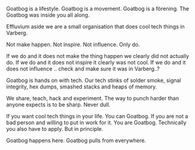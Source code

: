 Goatbog is a lifestyle. Goatbog is a movement. Goatbog is a förening. The Goatbog was inside you all along.

Effluvium aside we are a small organisation that does cool tech things in Varberg.

Not make happen. Not inspire. Not influence. Only do.

If we do and it does not make the thing happen we clearly did not actually do.
If we do and it does not inspire it clearly was not cool.
If we do and it does not influence .. check and make sure it was in Varberg..?

Goatbog is hands on with tech. Our tech stinks of solder smoke, signal integrity, hex dumps, smashed stacks and heaps of memory.

We share, teach, hack and experiment. The way to punch harder than anyone expects is to be sharp. Never dull.

If you want cool tech things in your life. You can Goatbog. If you are not a bad person and willing to put in work for it. You are Goatbog. Technically you also have to apply. But in principle.

Goatbog happens here. Goatbog pulls from everywhere.